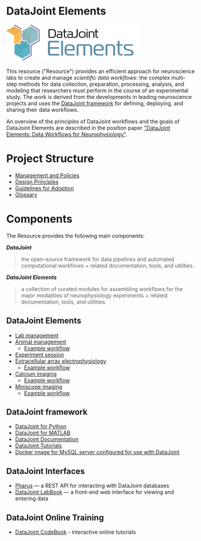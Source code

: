 # DataJoint Elements

![Logo](https://github.com/datajoint/datajoint.org/blob/main/static/images/elements-logo.png)

This resource ("Resource") provides an efficient approach for neuroscience labs 
to create and manage *scientific data workflows*: the complex multi-step methods
 for data collection, preparation, processing, analysis, and modeling that 
researchers must perform in the course of an experimental study.  The work is 
derived from the developments in leading neuroscience projects and uses the 
[DataJoint framework](https://datajoint.org) for defining, deploying, and 
sharing their data workflows. 

An overview of the principles of DataJoint workflows and the goals of DataJoint 
Elements are described in the position paper 
["DataJoint Elements: Data Workflows for Neurophysiology"](
  https://www.biorxiv.org/content/10.1101/2021.03.30.437358v2).

# Project Structure
* [Management and Policies](management/plan.md)
* [Design Principles](design-principles.md)
* [Guidelines for Adoption](adopt.md)
* [Glossary](glossary.md) 

# Components 
The Resource provides the following main components:

***DataJoint***

> the open-source framework for data pipelines and automated computational 
workflows + related documentation, tools, and utilities.

***DataJoint Elements***

> a collection of curated modules for assembling workflows for the major 
modalities of neurophysiology experiments + related documentation, tools, and 
utilities.

## DataJoint Elements
* [Lab management](https://github.com/datajoint/element-lab)
* [Animal management](https://github.com/datajoint/element-animal)
  * [Example workflow](https://github.com/datajoint/workflow-animal)
* [Experiment session](https://github.com/datajoint/element-session)
* [Extracellular array electrophysiology](https://github.com/datajoint/element-array-ephys)
  * [Example workflow](https://github.com/datajoint/workflow-array-ephys)
* [Calcium imaging](https://github.com/datajoint/element-calcium-imaging)
  * [Example workflow](https://github.com/datajoint/workflow-calcium-imaging)
* [Miniscope imaging](https://github.com/datajoint/element-miniscope)
  * [Example workflow](https://github.com/datajoint/workflow-miniscope)

## DataJoint framework 
* [DataJoint for Python](https://github.com/datajoint/datajoint-python)
* [DataJoint for MATLAB](https://github.com/datajoint/datajoint-matlab)
* [DataJoint Documentation](https://docs.datajoint.org)
* [DataJoint Tutorials](https://tutorials.datajoint.io)
* [Docker image for MySQL server configured for use with DataJoint](https://github.com/datajoint/mysql-docker)

## DataJoint Interfaces 
* [Pharus](https://github.com/datajoint/pharus) — a REST API for interacting 
with DataJoint databases
* [DataJoint LabBook](https://github.com/datajoint/datajoint-labbook) — a 
front-end web interface for viewing and entering data

## DataJoint Online Training  
* [DataJoint CodeBook](https://codebook.datajoint.io) - interactive online tutorials
